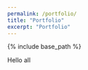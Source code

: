 ```yaml
---
permalink: /portfolio/
title: "Portfolio"
excerpt: "Portfolio"
---
```


{% include base_path %}

Hello all
